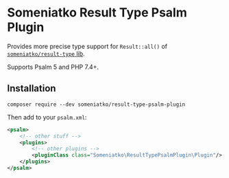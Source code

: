 # Someniatko Result Type Psalm Plugin

Provides more precise type support for `Result::all()` of [`someniatko/result-type` lib][library].

Supports Psalm 5 and PHP 7.4+.



## Installation

```
composer require --dev someniatko/result-type-psalm-plugin
```

Then add to your `psalm.xml`:

```xml
<psalm>
    <!-- other stuff -->
    <plugins>
        <!-- other plugins -->
        <pluginClass class="Someniatko\ResultTypePsalmPlugin\Plugin"/>
    </plugins>
</psalm>
```



[library]: https://packagist.org/packages/someniatko/result-type

